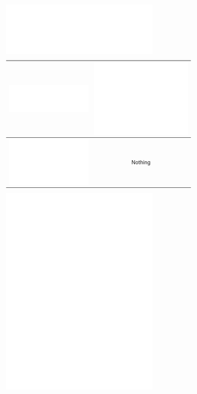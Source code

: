 <img src="/metrics.plugin.languages.indepth.svg" alt="Metrics" width="400">

![](/metrics.plugin.languages.indepth.svg)             |  ![](github-metrics.svg)
:-------------------------:|:-------------------------:
![](/metrics.plugin.habits.facts.svg)  |  Nothing

<img align="center" src="/metrics.plugin.languages.indepth.svg" alt="Metrics" width="400">
<img align="center" src="metrics.plugin.isocalendar.svg" alt="Calender" width="400">
<img align="center" src="/metrics.plugin.habits.facts.svg" alt="habits" width="400">
